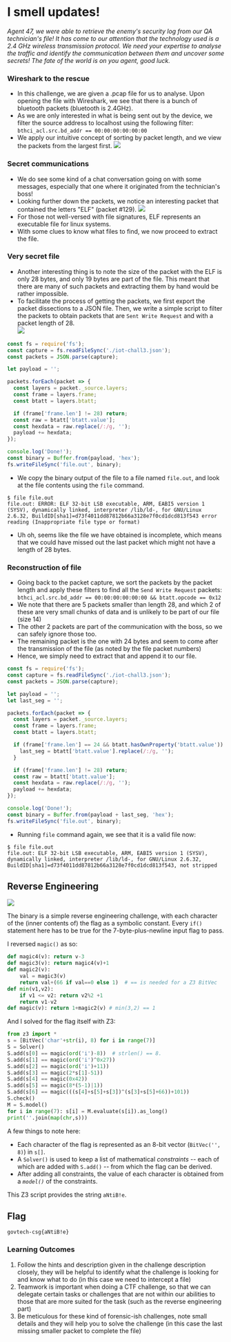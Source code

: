 # I smell updates!
*Agent 47, we were able to retrieve the enemy's security log from our QA technician's file! It has come to our attention that the technology used is a 2.4 GHz wireless transmission protocol. We need your expertise to analyse the traffic and identify the communication between them and uncover some secrets! The fate of the world is on you agent, good luck.*

### Wireshark to the rescue
- In this challenge, we are given a .pcap file for us to analyse. Upon opening the file with Wireshark, we see that there is a bunch of bluetooth packets (bluetooth is 2.4GHz).
- As we are only interested in what is being sent out by the device, we filter the source address to localhost using the following filter: `bthci_acl.src.bd_addr == 00:00:00:00:00:00`
- We apply our intuitive concept of sorting by packet length, and we view the packets from the largest first.
![](image0.png)

### Secret communications
- We do see some kind of a chat conversation going on with some messages, especially that one where it originated from the technician's boss!
- Looking further down the packets, we notice an interesting packet that contained the letters "ELF" (packet #129).
![](image1.png)
- For those not well-versed with file signatures, ELF represents an executable file for linux systems.
- With some clues to know what files to find, we now proceed to extract the file.

### Very secret file
- Another interesting thing is to note the size of the packet with the ELF is only 28 bytes, and only 19 bytes are part of the file. This meant that there are many of such packets and extracting them by hand would be rather impossible.
- To facilitate the process of getting the packets, we first export the packet dissections to a JSON file. Then, we write a simple script to filter the packets to obtain packets that are `Sent Write Request` and with a packet length of 28.  
![](image2.png)  
```js
const fs = require('fs');
const capture = fs.readFileSync('./iot-chall3.json');
const packets = JSON.parse(capture);

let payload = '';

packets.forEach(packet => {
  const layers = packet._source.layers;
  const frame = layers.frame;
  const btatt = layers.btatt;

  if (frame['frame.len'] != 28) return;
  const raw = btatt['btatt.value'];
  const hexdata = raw.replace(/:/g, '');
  payload += hexdata;
});

console.log('Done!');
const binary = Buffer.from(payload, 'hex');
fs.writeFileSync('file.out', binary);
```

- We copy the binary output of the file to a file named `file.out`, and look at the file contents using the `file` command.
```
$ file file.out
file.out: ERROR: ELF 32-bit LSB executable, ARM, EABI5 version 1 (SYSV), dynamically linked, interpreter /lib/ld-, for GNU/Linux 2.6.32, BuildID[sha1]=d73f4011dd87812b66a3128e7f0cd1dcd813f543 error reading (Inappropriate file type or format)
```
- Uh oh, seems like the file we have obtained is incomplete, which means that we could have missed out the last packet which might not have a length of 28 bytes.

### Reconstruction of file
- Going back to the packet capture, we sort the packets by the packet length and apply these filters to find all the `Send Write Request` packets: `bthci_acl.src.bd_addr == 00:00:00:00:00:00 && btatt.opcode == 0x12`
- We note that there are 5 packets smaller than length 28, and which 2 of these are very small chunks of data and is unlikely to be part of our file (size 14)
- The other 2 packets are part of the communication with the boss, so we can safely ignore those too.
- The remaining packet is the one with 24 bytes and seem to come after the transmission of the file (as noted by the file packet numbers)
- Hence, we simply need to extract that and append it to our file.

```js
const fs = require('fs');
const capture = fs.readFileSync('./iot-chall3.json');
const packets = JSON.parse(capture);

let payload = '';
let last_seg = '';

packets.forEach(packet => {
  const layers = packet._source.layers;
  const frame = layers.frame;
  const btatt = layers.btatt;

  if (frame['frame.len'] == 24 && btatt.hasOwnProperty('btatt.value')) {
    last_seg = btatt['btatt.value'].replace(/:/g, '');
  }

  if (frame['frame.len'] != 28) return;
  const raw = btatt['btatt.value'];
  const hexdata = raw.replace(/:/g, '');
  payload += hexdata;
});

console.log('Done!');
const binary = Buffer.from(payload + last_seg, 'hex');
fs.writeFileSync('file.out', binary);
```

- Running `file` command again, we see that it is a valid file now:
```
$ file file.out
file.out: ELF 32-bit LSB executable, ARM, EABI5 version 1 (SYSV), dynamically linked, interpreter /lib/ld-, for GNU/Linux 2.6.32, BuildID[sha1]=d73f4011dd87812b66a3128e7f0cd1dcd813f543, not stripped
```

## Reverse Engineering
![](IDA.png)

The binary is a simple reverse engineering challenge, with each character of the (inner contents of) the flag as a symbolic constant. Every `if()` statement here has to be true for the 7-byte-plus-newline input flag to pass.

I reversed `magic()` as so:
```python
def magic4(v): return v-3
def magic3(v): return magic4(v)+1
def magic2(v):
    val = magic3(v)
    return val+(66 if val==0 else 1)  # == is needed for a Z3 BitVec
def min(v1,v2):
    if v1 <= v2: return v2%2 +1
    return v1-v2
def magic(v): return 1+magic2(v) # min(3,2) == 1
```
And I solved for the flag itself with Z3:
```python
from z3 import *
s = [BitVec('char'+str(i), 8) for i in range(7)]
S = Solver()
S.add(s[0] == magic(ord('i')-8))  # strlen() == 8.
S.add(s[1] == magic(ord('i')^0x27))
S.add(s[2] == magic(ord('i')+11))
S.add(s[3] == magic(2*s[1]-51))
S.add(s[4] == magic(0x42))
S.add(s[5] == magic(8*(5-1)|1))
S.add(s[6] == magic(((s[4]+s[5]+s[3])^(s[3]+s[5]+66))+101))
S.check()
M = S.model()
for i in range(7): s[i] = M.evaluate(s[i]).as_long()
print(''.join(map(chr,s)))
```
A few things to note here:
* Each character of the flag is represented as an 8-bit vector (`BitVec('', 8)`) in `s[]`.
* A `Solver()` is used to keep a list of mathematical _constraints_ -- each of which are added with `S.add()` -- from which the flag can be derived.
* After adding all constraints, the value of each character is obtained from a _`model()`_ of the constraints.

This Z3 script provides the string `aNtiB!e`. 

## Flag
`govtech-csg{aNtiB!e}`

### Learning Outcomes
1. Follow the hints and description given in the challenge description closely, they will be helpful to identify what the challenge is looking for and know what to do (in this case we need to intercept a file)
2. Teamwork is important when doing a CTF challenge, so that we can delegate certain tasks or challenges that are not within our abilities to those that are more suited for the task (such as the reverse engineering part)
3. Be meticulous for these kind of forensic-ish challenges, note small details and they will help you to solve the challenge (in this case the last missing smaller packet to complete the file)